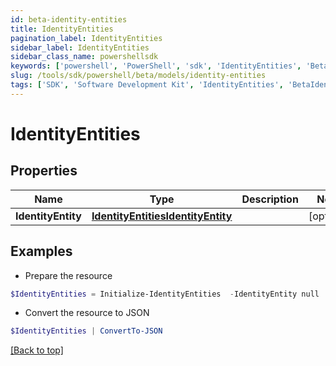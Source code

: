 ```yaml
---
id: beta-identity-entities
title: IdentityEntities
pagination_label: IdentityEntities
sidebar_label: IdentityEntities
sidebar_class_name: powershellsdk
keywords: ['powershell', 'PowerShell', 'sdk', 'IdentityEntities', 'BetaIdentityEntities'] 
slug: /tools/sdk/powershell/beta/models/identity-entities
tags: ['SDK', 'Software Development Kit', 'IdentityEntities', 'BetaIdentityEntities']
---
```



# IdentityEntities

## Properties

Name | Type | Description | Notes
------------ | ------------- | ------------- | -------------
**IdentityEntity** | [**IdentityEntitiesIdentityEntity**](identity-entities-identity-entity) |  | [optional] 

## Examples

- Prepare the resource
```powershell
$IdentityEntities = Initialize-IdentityEntities  -IdentityEntity null
```

- Convert the resource to JSON
```powershell
$IdentityEntities | ConvertTo-JSON
```


[[Back to top]](#) 

